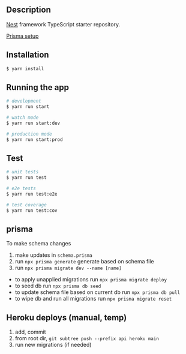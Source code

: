 ## Description

[Nest](https://github.com/nestjs/nest) framework TypeScript starter repository.

[Prisma setup](https://docs.nestjs.com/recipes/prisma)

## Installation

```bash
$ yarn install
```

## Running the app

```bash
# development
$ yarn run start

# watch mode
$ yarn run start:dev

# production mode
$ yarn run start:prod
```

## Test

```bash
# unit tests
$ yarn run test

# e2e tests
$ yarn run test:e2e

# test coverage
$ yarn run test:cov
```

## prisma

To make schema changes

1. make updates in `schema.prisma`
1. run `npx prisma generate` generate based on schema file
1. run `npx prisma migrate dev --name [name]`

-   to apply unapplied migrations run `npx prisma migrate deploy`
-   to seed db run `npx prisma db seed`
-   to update schema file based on current db run `npx prisma db pull`
-   to wipe db and run all migrations run `npx prisma migrate reset`

## Heroku deploys (manual, temp)

1. add, commit
1. from root dir, `git subtree push --prefix api heroku main`
1. run new migrations (if needed)
